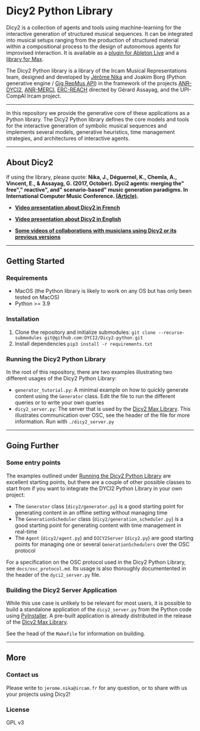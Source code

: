 # Dicy2 Python Library

Dicy2 is a collection of agents and tools using machine-learning for the interactive generation of structured musical sequences. It can be integrated into musical setups ranging from the production of structured material within a compositional process to the design of autonomous agents for improvised interaction. It is available as a [plugin for Ableton Live](https://forum.ircam.fr/projects/detail/dicy2-for-live/) and a [library for Max](https://forum.ircam.fr/projects/detail/dicy2/).

The Dicy2 Python library is a library of the Ircam Musical Representations team, designed and developed by [Jérôme Nika](https://jeromenika.com/) and Joakim Borg (Python generative engine / [Gig RepMus API](https://github.com/DYCI2/gig)) in the framework of the projects [ANR-DYCI2](http://repmus.ircam.fr/dyci2), [ANR-MERCI](http://repmus.ircam.fr/merci), [ERC-REACH](http://repmus.ircam.fr/reach) directed by Gérard Assayag, and the UPI-CompAI Ircam project.

------

In this repository we provide the generative core of these applications as a Python library. The Dicy2 Python library defines the core models and tools for the interactive generation of symbolic musical sequences and implements several models, generative heuristics, time management strategies, and architectures of interactive agents.

------

## About Dicy2


If using the library, please quote: __Nika, J., Déguernel, K., Chemla, A., Vincent, E., & Assayag, G. (2017, October). Dyci2 agents: merging the" free"," reactive", and" scenario-based" music generation paradigms. In International Computer Music Conference. [(Article)](https://hal.archives-ouvertes.fr/hal-01583089/document).__


* __[Video presentation about Dicy2 in French](https://youtu.be/Co_9xZTFPEs)__

* __[Video presentation about Dicy2 in English](https://youtu.be/RXKJbpJb8w4?t=1530)__

* __[Some videos of collaborations with musicians using Dicy2 or its previous versions](https://youtube.com/playlist?list=PL-C_JLZNFAGfGwtMPrRz9gOD3LnAMnHkO)__


------

## Getting Started

### Requirements
* MacOS (the Python library is likely to work on any OS but has only been tested on MacOS)
* Python >= 3.9

### Installation
1. Clone the repository and initialize submodules: `git clone --recurse-submodules git@github.com:DYCI2/Dicy2-python.git` 
2. Install dependencies `pip3 install -r requirements.txt`

### Running the Dicy2 Python Library
In the root of this repository, there are two examples illustrating two different usages of the Dicy2 Python Library:
* `generator_tutorial.py`: A minimal example on how to quickly generate content using the `Generator` class. Edit the file to run the different queries or to write your own queries
* `dicy2_server.py`: The server that is used by the [Dicy2 Max Library](https://github.com/DYCI2/Dicy2/releases). This illustrates communication over OSC, see the header of the file for more information. Run with `./dicy2_server.py`

------

## Going Further

### Some entry points
The examples outlined under [Running the Dicy2 Python Library](#Running-the-Dicy2-Python-Library) are excellent starting points, but there are a couple of other possible classes to start from if you want to integrate the DYCI2 Python Library in your own project:
* The `Generator` class (`dicy2/generator.py`) is a good starting point for generating content in an offline setting without managing time
* The `GenerationScheduler` class (`dicy2/generation_scheduler.py`) is a good starting point for generating content with time management in real-time 
* The `Agent` (`dicy2/agent.py`) and `DICY2Server` (`dicy2.py`) are good starting points for managing one or several `GenerationSchedulers` over the OSC protocol

For a specification on the OSC protocol used in the Dicy2 Python Library, see `docs/osc_protocol.md`. Its usage is also thoroughly documentented in the header of the `dyci2_server.py` file.


### Building the Dicy2 Server Application
While this use case is unlikely to be relevant for most users, it is possible to build a standalone application of the `dicy2_server.py` from the Python code using [PyInstaller](https://pyinstaller.org/en/stable/). A pre-built application is already distributed in the release of the [Dicy2 Max Library](https://github.com/DYCI2/Dicy2/releases). 

See the head of the `Makefile` for information on building. 

------

## More

### Contact us
Please write to `jerome.nika@ircam.fr` for any question, or to share with us your projects using Dicy2!

### License
GPL v3

